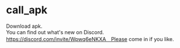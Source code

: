 # call_apk
Download apk.
<br>You can find out what's new on Discord.
<br>https://discord.com/invite/Wpwq6eNKXA　Please come in if you like.
